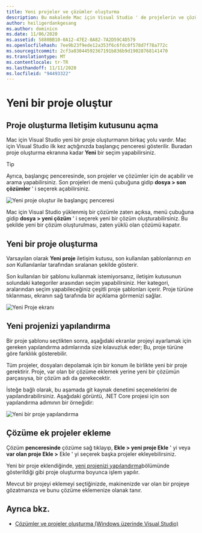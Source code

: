 ```yaml
---
title: Yeni projeler ve çözümler oluşturma
description: Bu makalede Mac için Visual Studio ' de projelerin ve çözümlerin nasıl oluşturulacağı açıklanmaktadır
author: heiligerdankgesang
ms.author: dominicn
ms.date: 11/06/2020
ms.assetid: 5880BB10-0A12-47E2-8A82-7A2D59C4D579
ms.openlocfilehash: 7ee9b23f9ede12a353f6c6fdc0f578d7f78a772c
ms.sourcegitcommit: 2cf3a03044592367191b836b9d19028768141470
ms.translationtype: MT
ms.contentlocale: tr-TR
ms.lasthandoff: 11/11/2020
ms.locfileid: "94493322"
---
```

# <a name="create-a-new-project"></a>Yeni bir proje oluştur

## <a name="opening-the-project-creation-dialog"></a>Proje oluşturma Iletişim kutusunu açma

Mac için Visual Studio yeni bir proje oluşturmanın birkaç yolu vardır. Mac için Visual Studio ilk kez açtığınızda başlangıç penceresi gösterilir. Buradan proje oluşturma ekranına kadar **Yeni** bir seçim yapabilirsiniz.

> [!TIP]
> Ayrıca, başlangıç penceresinde, son projeler ve çözümler için de açabilir ve arama yapabilirsiniz. Son projeleri de menü çubuğuna gidip **dosya > son çözümler** ' i seçerek açabilirsiniz.

![Yeni proje oluştur ile başlangıç penceresi](media/first-run-project.png)

Mac için Visual Studio yüklenmiş bir çözümle zaten açıksa, menü çubuğuna gidip **dosya > yeni çözüm** ' i seçerek yeni bir çözüm oluşturabilirsiniz. Bu şekilde yeni bir çözüm oluşturulması, zaten yüklü olan çözümü kapatır.

## <a name="creating-a-new-project"></a>Yeni bir proje oluşturma

Varsayılan olarak **Yeni proje** iletişim kutusu, son kullanılan şablonlarınızı *en son* Kullanılanlar tarafından sıralanan şekilde gösterir.

Son kullanılan bir şablonu kullanmak istemiyorsanız, iletişim kutusunun solundaki kategoriler arasından seçim yapabilirsiniz. Her kategori, aralarından seçim yapabileceğiniz çeşitli proje şablonları içerir. Proje türüne tıklanması, ekranın sağ tarafında bir açıklama görmenizi sağlar.

![Yeni Proje ekranı](media/project-creation-screen.png)

## <a name="configuring-your-new-project"></a>Yeni projenizi yapılandırma

Bir proje şablonu seçtikten sonra, aşağıdaki ekranlar projeyi ayarlamak için gereken yapılandırma adımlarında size kılavuzluk eder; Bu, proje türüne göre farklılık gösterebilir.

Tüm projeler, dosyaları depolamak için bir konum ile birlikte yeni bir proje gerektirir. Proje, var olan bir çözüme eklemek yerine yeni bir çözümün parçasıysa, bir çözüm adı da gerekecektir.

İsteğe bağlı olarak, bu aşamada git kaynak denetimi seçeneklerini de yapılandırabilirsiniz. Aşağıdaki görüntü, .NET Core projesi için son yapılandırma adımının bir örneğidir:

![Yeni bir proje yapılandırma](media/configure-new-project.png)

## <a name="adding-additional-projects-to-a-solution"></a>Çözüme ek projeler ekleme

Çözüm **penceresinde** çözüme sağ tıklayıp, **Ekle > yeni proje Ekle** ' yi veya **var olan proje Ekle >** Ekle ' yi seçerek başka projeler ekleyebilirsiniz.

Yeni bir proje eklendiğinde, [yeni projenizi yapılandırma](#configuring-your-new-project)bölümünde gösterildiği gibi proje oluşturma boyunca işlem yapılır.

Mevcut bir projeyi eklemeyi seçtiğinizde, makinenizde var olan bir projeye gözatmanıza ve bunu çözüme eklemenize olanak tanır.

## <a name="see-also"></a>Ayrıca bkz.

- [Çözümler ve projeler oluşturma (Windows üzerinde Visual Studio)](/visualstudio/ide/creating-solutions-and-projects)
